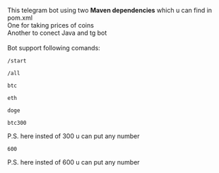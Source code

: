 This telegram bot using two **Maven dependencies** which u can find in pom.xml </br>
One for taking prices of coins</br>
Another to conect Java and tg bot</br>
</br>
Bot support following comands:</br>
```bush
/start
```
``` bush
/all
```
``` bush
btc
```
``` bush
eth
```
``` bush
doge
```
``` bush
btc300
```
P.S. here insted of 300 u can put any number
``` bush
600
```
P.S. here insted of 600 u can put any number



